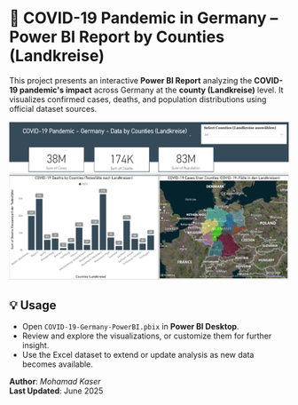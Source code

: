 # 🦠 COVID-19 Pandemic in Germany – Power BI Report by Counties (Landkreise)

This project presents an interactive **Power BI Report** analyzing the **COVID-19 pandemic's impact** across Germany at the **county (Landkreise)** level. It visualizes confirmed cases, deaths, and population distributions using official dataset sources.

![COVID-19 Germany Dashboard Preview](Report.png)


## 💡 Usage

- Open `COVID-19-Germany-PowerBI.pbix` in **Power BI Desktop**.
- Review and explore the visualizations, or customize them for further insight.
- Use the Excel dataset to extend or update analysis as new data becomes available.


**Author**: *Mohamad Kaser*  
**Last Updated**: June 2025
